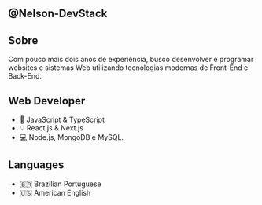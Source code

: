 ## @Nelson-DevStack

## Sobre
Com pouco mais dois anos de experiência, busco desenvolver e programar websites e sistemas Web utilizando tecnologias modernas de Front-End e Back-End.

## Web Developer
- 🔖 JavaScript & TypeScript
- 💡 React.js & Next.js
- 💻 Node.js, MongoDB e MySQL.

## Languages
- 🇧🇷 Brazilian Portuguese
- 🇺🇸 American English
